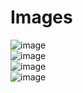 # Images 
![image](https://github.com/jassmunday/landing-page-practice/assets/129063092/5b1cb437-f5b7-40b1-b97e-c6577d857380) 
<br/>
![image](https://github.com/jassmunday/landing-page-practice/assets/129063092/4b6d6e6c-3089-4bf4-a5e0-f885bcd06a77)
<br/>
![image](https://github.com/jassmunday/landing-page-practice/assets/129063092/fdf0d09f-7177-454c-9dea-4ef6d179e5d8)
<br>
![image](https://github.com/jassmunday/landing-page-practice/assets/129063092/a064da6f-ad4c-4750-af70-6c40621c38cc)

 
